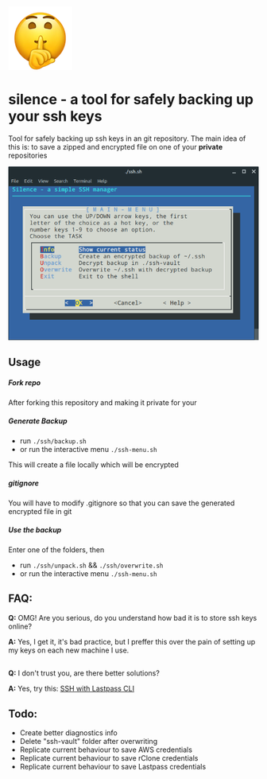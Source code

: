 ![silence](./shh.png)

# silence - a tool for safely backing up your ssh keys

Tool for safely backing up ssh keys in an git repository.
The main idea of this is: to save a zipped and encrypted file on one of your **private** repositories

![screenshot](./screenshot.png)

## Usage

##### Fork repo
After forking this repository and making it private for your

##### Generate Backup

- run `./ssh/backup.sh`
- or run the interactive menu `./ssh-menu.sh`

This will create a file locally which will be encrypted

##### gitignore

You will have to modify .gitignore so that you can save the generated encrypted file in git

##### Use the backup
Enter one of the folders, then

- run `./ssh/unpack.sh` && `./ssh/overwrite.sh`
- or run the interactive menu `./ssh-menu.sh`

## FAQ:

**Q:** OMG! Are you serious, do you understand how bad it is to store ssh keys online?

**A:** Yes, I get it, it's bad practice, but I preffer this over the pain of setting up my keys on each new machine I use.
##


**Q:** I don't trust you, are there better solutions?

**A:** Yes, try this: [SSH with Lastpass CLI](https://devopsheaven.com/ssh/security/lastpass/devops/2018/06/13/ssh-lastpass-cli.html)
##

## Todo:

- Create better diagnostics info
- Delete "ssh-vault" folder after overwriting
- Replicate current behaviour to save AWS credentials
- Replicate current behaviour to save rClone credentials
- Replicate current behaviour to save Lastpass credentials